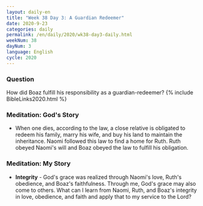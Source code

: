 ```yaml
---
layout: daily-en
title: "Week 38 Day 3: A Guardian Redeemer"
date: 2020-9-23 
categories: daily
permalink: /en/daily/2020/wk38-day3-daily.html
weekNum: 38
dayNum: 3
language: English
cycle: 2020
---
```

### Question     
How did Boaz fulfill his responsibility as a guardian-redeemer?
{% include BibleLinks2020.html %} 

### Meditation: God's Story   
+ When one dies, according to the law, a close relative is obligated to redeem his family, marry his wife, and buy his land to maintain the inheritance. Naomi followed this law to find a home for Ruth. Ruth obeyed Naomi's will and Boaz obeyed the law to fulfill his obligation. 

### Meditation: My Story   
+ **Integrity** - God's grace was realized through Naomi's love, Ruth's obedience, and Boaz's faithfulness. Through me, God's grace may also come to others. What can I learn from Naomi, Ruth, and Boaz's integrity in love, obedience, and faith and apply that to my service to the Lord? 
